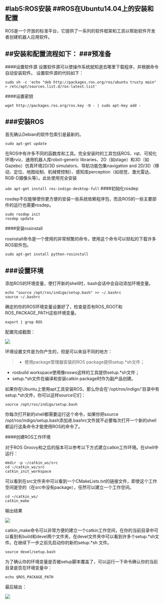 #lab5:ROS安装
##ROS在Ubuntu14.04上的安装和配置
-----
ROS是一个开放的标准平台，它提供了一系列的软件框架和工具以帮助软件开发者创建机器人应用软件。

##安装和配置流程如下：
###预准备
------
####设置软件源
设置软件源可以使操作系统就知道去哪里下载程序，并根据命令自动安装软件。
设置软件源的代码如下：
```
sudo sh -c 'echo "deb http://packages.ros.org/ros/ubuntu trusty main" > /etc/apt/sources.list.d/ros-latest.list'
```


####设置密钥
```
wget http://packages.ros.org/ros.key -O - | sudo apt-key add -
```
###安装ROS
------
首先确认Debian的软件包索引是最新的。

```sudo apt-get update```

在ROS中有许多不同的函数库和工具。完全安装时的工具包括ROS、rqt、可视化环境rviz、通用机器人库robot-generic libraries、2D（如stage）和3D（如Gazebo）仿真环境2D/3D simulators、导航功能包集navigation and 2D/3D（移动、定位、地图绘制、机械臂控制）、感知库perception（如视觉、激光雷达、RGB-D摄像头等）。此处使用完全安装

```udo apt-get install ros-indigo-desktop-full```
####初始化rosdep

rosdep不仅能够使你更方便的安装一些系统依赖程序包，而且ROS的一些主要部件的运行也需要rosdep。

```
sudo rosdep init 
rosdep update
```
####安装rosinstall

rosinstall命令是一个使用的非常频繁的命令，使用这个命令可以轻松的下载许多ROS软件包。

```sudo apt-get install python-rosinstall```

###设置环境
------
添加ROS的环境变量，使打开新的shell时，bash会话中会自动添加环境变量。

```
echo "source /opt/ros/indigo/setup.bash" >> ~/.bashrc 
source ~/.bashrc
```
 
  确定的你的ROS环境变量设置好了，检查是否有ROS_ROOT和ROS_PACKAGE_PATH这些环境变量。

```export | grep ROS``` 

配置完成截图：

 ![](http://ww3.sinaimg.cn/mw690/a44300b5gw1f9ku78iycxj20kx03mgnf.jpg)

环境设置文件是为你产生的，但是可以来自不同的地方：

> * 使用package管理器安装的ROS package提供setup.*sh文件；
* rosbuild workspace使用像rosws这样的工具提供setup.*sh文件；
* setup.*sh文件在编译和安装catkin package时作为副产品创建。

如果你在Ubuntu上使用apt工具安装ROS，那么你会在'/opt/ros/indigo/'目录中有setup.*sh文件，你可以这样source它们：

```source /opt/ros/indigo/setup.bash```

你每次打开新的shell都需要运行这个命令，如果你把source /opt/ros/indigo/setup.bash添加进.bashrc文件就不必要每次打开一个新的shell都运行这条命令才能使用ROS的命令了。

####创建ROS工作环境

对于ROS Groovy和之后的版本可以参考以下方式建立catkin工作环境。在shell中运行：

```
mkdir -p ~/catkin_ws/src
cd ~/catkin_ws/src
catkin_init_workspace
```

可以看到在src文件夹中可以看到一个CMakeLists.txt的链接文件，即使这个工作空间是空的（在src中没有package），任然可以建立一个工作空间。

```
cd ~/catkin_ws/
catkin_make
```
输出结果

![](http://ww2.sinaimg.cn/mw690/a44300b5gw1f9ku6pjf0xj20kj0aw0xv.jpg)

catkin_make命令可以非常方便的建立一个catkin工作空间，在你的当前目录中可以看到有build和devel两个文件夹，在devel文件夹中可以看到许多个setup.*sh文件。在继续下一步之前先启动你的新的setup.*sh 文件。

```source devel/setup.bash```

为了确认你的环境变量是否被setup脚本覆盖了，可以运行一下命令确认你的当前目录是否在环境变量中：

```echo $ROS_PACKAGE_PATH```

最后输出：

![](http://ww4.sinaimg.cn/mw690/a44300b5gw1f9ku77pip4j20fr01574l.jpg)

 
